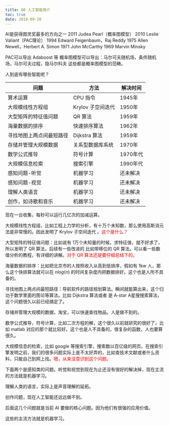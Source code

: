 ```yaml
---
title: 00 人工智能简介
toc: true
date: 2018-09-20
---
```

AI是获得图灵奖最多的方向之一
2011 Judea Pearl（概率图模型）
2010 Leslie Valiant（PAC理论）
1994 Edward Feigenbaum，Raj Reddy
1975 Allen Newell，Herbert A. Simon
1971 John McCarthy
1969 Marvin Minsky

PAC可以导出 Adaboost 等
概率图模型可以导出：马尔可夫随机场，条件随机场，马尔可夫过程，隐马尔科夫 这些都是概率图模型的范畴。


人到底有哪些智能呢？


| 问题                     | 方法              | 解决时间 |
| ------------------------ | ----------------- | -------- |
| 算术运算                 | CPU 指令          | 1945年   |
| 大规模线性方程组         | Krylov 子空间迭代 | 1950年   |
| 大型矩阵的特征值问题     | QR 算法           | 1959年   |
| 海量数据的排序           | 快速排序算法      | 1962年   |
| 寻找地图上两点间最短路径 | Dijkstra 算法     | 1959年   |
| 存储并管理大规模数据     | 关系型数据库系统  | 1970年   |
| 数学公式推导             | 符号计算          | 1970年代 |
| 大规模信息检索           | 搜索引擎          | 1990年代 |
| 感知问题-听觉            | 机器学习          | 还未解决 |
| 感知问题-视觉            | 机器学习          | 还未解决 |
| 理解人类语言             | 机器学习          | 还未解决 |
| 创作，如诗歌和音乐       | 机器学习          | 还未解决 |

现在一台收集，每秒可以运行几亿次的加减运算。

大规模线性方程组，比如工程上力学的分析，有十万个未知数，那么使用高斯消元法是非常慢的。因此发明了 Krylov 子空间迭代 。<span style="color:red;">这个是什么？</span>

大型矩阵的特征值问题：比如说有 1万个未知量的时候，求特征值，就不好求了，所以发明了 QR 算法，后续有一些改进的 比如带移位的 QR 算法。可以看一些数值分析的教程，有详细的讲解。<span style="color:red;">对于 QR 算法还是要仔细总结下的。</span>


海量数据的排序：比如把北京市的人按照收入从高到低排序，假如有 1kw 人，那么这个快排算法就可以在 $nlog(n)$ 的时间复杂度内把数据排好。这个也是人所不具备的。

寻找地图上两点间最短路径：导航软件的路径规划算法。瞬间就能算出来，这个归功于数学里面的图论等算法。比如 Dijkstra 算法或者 是 A-star A星搜搜索算法，这个问题很久以前已经搞定了。

存储并管理大规模的数据，淘宝，可以快速查找物品。人是做不到的。


数学公式推导，符号计算，比如二次方程的解，这个很久以前就研究的很好了，比如 matlab 对应的那个就比较好。这个也是人不具备的，很复杂的函数，人也要算很久。

大规模信息的检索，比如 google 等搜索引擎，搜索数以百亿级的网页。在搜索引擎发明之前，我们的很多问题实际上是不太好弄的，比如查技术文献或者什么资料，只能自己到网上找。<span style="color:red;">嗯，从来没意识到这个问题。</span>


下面两个是感知类的问题。听觉和视觉到现在为止还没有很好的解决掉，现在主流的方法就是机器学习。

理解人类的语言，实际上是声音理解的延拓。

创作问题，现在人工智能还远远做不到。

后面这几个问题就是当前 AI 要做的核心问题。因为他们有很强的应用价值。

这些的主流方法就是机器学习。
